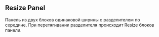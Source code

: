 ## Resize Panel

Панель из двух блоков одинаковой ширины с разделителем по середине. При перетягивании разделителя происходит Resize блоков панели.